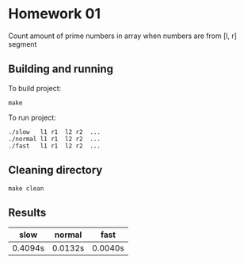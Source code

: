 # Homework 01
Count amount of prime numbers in array when numbers are from [l, r] segment

## Building and running
To build project:
```
make
```

To run project:
```
./slow   l1 r1  l2 r2  ...
./normal l1 r1  l2 r2  ...
./fast   l1 r1  l2 r2  ...
```

## Cleaning directory
```
make clean
```

## Results
| slow    | normal  | fast    |
|---------|---------|---------|
| 0.4094s | 0.0132s | 0.0040s |


